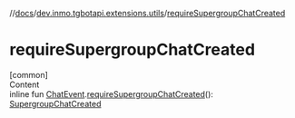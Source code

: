 //[docs](../../index.md)/[dev.inmo.tgbotapi.extensions.utils](index.md)/[requireSupergroupChatCreated](require-supergroup-chat-created.md)



# requireSupergroupChatCreated  
[common]  
Content  
inline fun [ChatEvent](../dev.inmo.tgbotapi.types.message.ChatEvents.abstracts/-chat-event/index.md).[requireSupergroupChatCreated](require-supergroup-chat-created.md)(): [SupergroupChatCreated](../dev.inmo.tgbotapi.types.message.ChatEvents/-supergroup-chat-created/index.md)  



